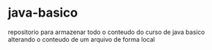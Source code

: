 # java-basico
repositorio para armazenar todo o conteudo do curso de java basico
alterando o conteudo de um arquivo de forma local

